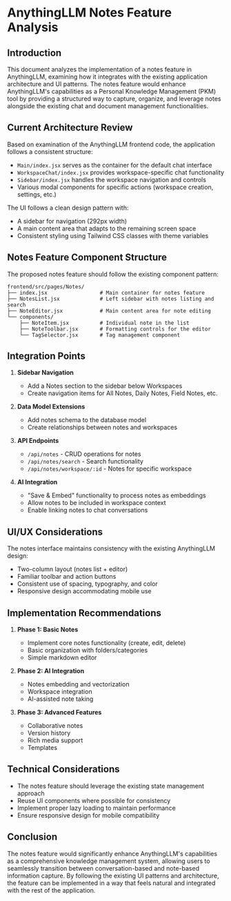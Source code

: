 # AnythingLLM Notes Feature Analysis

## Introduction

This document analyzes the implementation of a notes feature in AnythingLLM, examining how it integrates with the existing application architecture and UI patterns. The notes feature would enhance AnythingLLM's capabilities as a Personal Knowledge Management (PKM) tool by providing a structured way to capture, organize, and leverage notes alongside the existing chat and document management functionalities.

## Current Architecture Review

Based on examination of the AnythingLLM frontend code, the application follows a consistent structure:

- `Main/index.jsx` serves as the container for the default chat interface
- `WorkspaceChat/index.jsx` provides workspace-specific chat functionality
- `Sidebar/index.jsx` handles the workspace navigation and controls
- Various modal components for specific actions (workspace creation, settings, etc.)

The UI follows a clean design pattern with:
- A sidebar for navigation (292px width)
- A main content area that adapts to the remaining screen space
- Consistent styling using Tailwind CSS classes with theme variables

## Notes Feature Component Structure

The proposed notes feature should follow the existing component pattern:

```
frontend/src/pages/Notes/
├── index.jsx                 # Main container for notes feature
├── NotesList.jsx             # Left sidebar with notes listing and search
├── NoteEditor.jsx            # Main content area for note editing
└── components/
    ├── NoteItem.jsx          # Individual note in the list
    ├── NoteToolbar.jsx       # Formatting controls for the editor
    └── TagSelector.jsx       # Tag management component
```

## Integration Points

1. **Sidebar Navigation**
   - Add a Notes section to the sidebar below Workspaces
   - Create navigation items for All Notes, Daily Notes, Field Notes, etc.

2. **Data Model Extensions**
   - Add notes schema to the database model
   - Create relationships between notes and workspaces

3. **API Endpoints**
   - `/api/notes` - CRUD operations for notes
   - `/api/notes/search` - Search functionality
   - `/api/notes/workspace/:id` - Notes for specific workspace

4. **AI Integration**
   - "Save & Embed" functionality to process notes as embeddings
   - Allow notes to be included in workspace context
   - Enable linking notes to chat conversations

## UI/UX Considerations

The notes interface maintains consistency with the existing AnythingLLM design:
- Two-column layout (notes list + editor)
- Familiar toolbar and action buttons
- Consistent use of spacing, typography, and color
- Responsive design accommodating mobile use

## Implementation Recommendations

1. **Phase 1: Basic Notes**
   - Implement core notes functionality (create, edit, delete)
   - Basic organization with folders/categories
   - Simple markdown editor

2. **Phase 2: AI Integration**
   - Notes embedding and vectorization
   - Workspace integration
   - AI-assisted note taking

3. **Phase 3: Advanced Features**
   - Collaborative notes
   - Version history
   - Rich media support
   - Templates

## Technical Considerations

- The notes feature should leverage the existing state management approach
- Reuse UI components where possible for consistency
- Implement proper lazy loading to maintain performance
- Ensure responsive design for mobile compatibility

## Conclusion

The notes feature would significantly enhance AnythingLLM's capabilities as a comprehensive knowledge management system, allowing users to seamlessly transition between conversation-based and note-based information capture. By following the existing UI patterns and architecture, the feature can be implemented in a way that feels natural and integrated with the rest of the application.